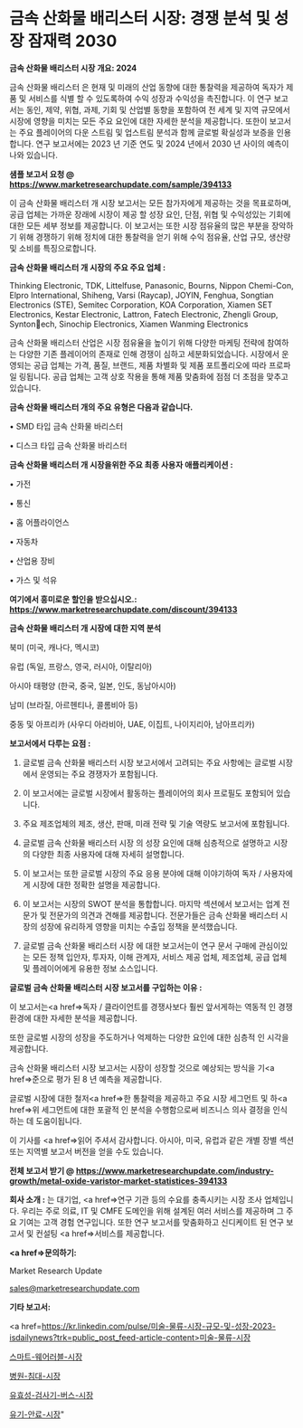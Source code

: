 # 금속 산화물 배리스터 시장: 경쟁 분석 및 성장 잠재력 2030

<strong>금속 산화물 배리스터 시장 개요: 2024</strong>

금속 산화물 배리스터 은 현재 및 미래의 산업 동향에 대한 통찰력을 제공하여 독자가 제품 및 서비스를 식별 할 수 있도록하여 수익 성장과 수익성을 촉진합니다. 이 연구 보고서는 동인, 제약, 위협, 과제, 기회 및 산업별 동향을 포함하여 전 세계 및 지역 규모에서 시장에 영향을 미치는 모든 주요 요인에 대한 자세한 분석을 제공합니다. 또한이 보고서는 주요 플레이어의 다운 스트림 및 업스트림 분석과 함께 글로벌 확실성과 보증을 인용합니다. 연구 보고서에는 2023 년 기준 연도 및 2024 년에서 2030 년 사이의 예측이 나와 있습니다.



<strong>샘플 보고서 요청 @ <a href=https://www.marketresearchupdate.com/sample/394133>https://www.marketresearchupdate.com/sample/394133</a></strong>

이 금속 산화물 배리스터 개 시장 보고서는 모든 참가자에게 제공하는 것을 목표로하며, 공급 업체는 가까운 장래에 시장이 제공 할 성장 요인, 단점, 위협 및 수익성있는 기회에 대한 모든 세부 정보를 제공합니다. 이 보고서는 또한 시장 점유율의 많은 부분을 장악하기 위해 경쟁하기 위해 정치에 대한 통찰력을 얻기 위해 수익 점유율, 산업 규모, 생산량 및 소비를 특징으로합니다.



<strong>금속 산화물 배리스터 개 시장의 주요 주요 업체 :</strong>

Thinking Electronic, TDK, Littelfuse, Panasonic, Bourns, Nippon Chemi-Con, Elpro International, Shiheng, Varsi (Raycap), JOYIN, Fenghua, Songtian Electronics (STE), Semitec Corporation, KOA Corporation, Xiamen SET Electronics, Kestar Electronic, Lattron, Fatech Electronic, Zhengli Group, Syntonech, Sinochip Electronics, Xiamen Wanming Electronics

금속 산화물 배리스터 산업은 시장 점유율을 높이기 위해 다양한 마케팅 전략에 참여하는 다양한 기존 플레이어의 존재로 인해 경쟁이 심하고 세분화되었습니다. 시장에서 운영되는 공급 업체는 가격, 품질, 브랜드, 제품 차별화 및 제품 포트폴리오에 따라 프로파일 링됩니다. 공급 업체는 고객 상호 작용을 통해 제품 맞춤화에 점점 더 초점을 맞추고 있습니다.



<strong>금속 산화물 배리스터 개의 주요 유형은 다음과 같습니다.</strong>

• SMD 타입 금속 산화물 바리스터

• 디스크 타입 금속 산화물 바리스터



<strong>금속 산화물 배리스터 개 시장을위한 주요 최종 사용자 애플리케이션 :</strong>

• 가전

• 통신

• 홈 어플라이언스

• 자동차

• 산업용 장비

• 가스 및 석유



<strong>여기에서 흥미로운 할인을 받으십시오.: <a href=https://www.marketresearchupdate.com/discount/394133>https://www.marketresearchupdate.com/discount/394133</a></strong>



<strong>금속 산화물 배리스터 개 시장에 대한 지역 분석</strong>

북미 (미국, 캐나다, 멕시코)

유럽 (독일, 프랑스, 영국, 러시아, 이탈리아)

아시아 태평양 (한국, 중국, 일본, 인도, 동남아시아)

남미 (브라질, 아르헨티나, 콜롬비아 등)

중동 및 아프리카 (사우디 아라비아, UAE, 이집트, 나이지리아, 남아프리카)



<strong>보고서에서 다루는 요점 :</strong>

1. 글로벌 금속 산화물 배리스터 시장 보고서에서 고려되는 주요 사항에는 글로벌 시장에서 운영되는 주요 경쟁자가 포함됩니다.

2. 이 보고서에는 글로벌 시장에서 활동하는 플레이어의 회사 프로필도 포함되어 있습니다.

3. 주요 제조업체의 제조, 생산, 판매, 미래 전략 및 기술 역량도 보고서에 포함됩니다.

4. 글로벌 금속 산화물 배리스터 시장 의 성장 요인에 대해 심층적으로 설명하고 시장의 다양한 최종 사용자에 대해 자세히 설명합니다.

5. 이 보고서는 또한 글로벌 시장의 주요 응용 분야에 대해 이야기하여 독자 / 사용자에게 시장에 대한 정확한 설명을 제공합니다.

6. 이 보고서는 시장의 SWOT 분석을 통합합니다. 마지막 섹션에서 보고서는 업계 전문가 및 전문가의 의견과 견해를 제공합니다. 전문가들은 금속 산화물 배리스터 시장의 성장에 유리하게 영향을 미치는 수출입 정책을 분석했습니다.

7. 글로벌 금속 산화물 배리스터 시장 에 대한 보고서는이 연구 문서 구매에 관심이있는 모든 정책 입안자, 투자자, 이해 관계자, 서비스 제공 업체, 제조업체, 공급 업체 및 플레이어에게 유용한 정보 소스입니다.



<strong>글로벌 금속 산화물 배리스터 시장 보고서를 구입하는 이유 :</strong>

이 보고서는<a href=>독자 / 클</a>라이언트를 경쟁사보다 훨씬 앞서게하는 역동적 인 경쟁 환경에 대한 자세한 분석을 제공합니다.

또한 글로벌 시장의 성장을 주도하거나 억제하는 다양한 요인에 대한 심층적 인 시각을 제공합니다.

금속 산화물 배리스터 시장 보고서는 시장이 성장할 것으로 예상되는 방식을 기<a href=>준으로</a> 평가 된 8 년 예측을 제공합니다.

글로벌 시장에 대한 철저<a href=>한 통찰력</a>을 제공하고 주요 시장 세그먼트 및 하<a href=>위 세그</a>먼트에 대한 포괄적 인 분석을 수행함으로써 비즈니스 의사 결정을 인식하는 데 도움이됩니다.

이 기사를 <a href=>읽어 주</a>셔서 감사합니다. 아시아, 미국, 유럽과 같은 개별 장별 섹션 또는 지역별 보고서 버전을 얻을 수도 있습니다.



<strong>전체 보고서 받기 @ <a href=https://www.marketresearchupdate.com/industry-growth/metal-oxide-varistor-market-statistices-394133>https://www.marketresearchupdate.com/industry-growth/metal-oxide-varistor-market-statistices-394133</a></strong>



<strong>회사 소개 :</strong>
는 대기업, <a href=>연구 기</a>관 등의 수요를 충족시키는 시장 조사 업체입니다. 우리는 주로 의료, IT 및 CMFE 도메인을 위해 설계된 여러 서비스를 제공하며 그 주요 기여는 고객 경험 연구입니다. 또한 연구 보고서를 맞춤화하고 신디케이트 된 연구 보고서 및 컨설팅 <a href=>서비</a>스를 제공합니다.



<strong><a href=>문의하기:</a></strong>

Market Research Update

sales@marketresearchupdate.com



<strong>기타 보고서:</strong>

<a href=https://kr.linkedin.com/pulse/미술-물류-시장-규모-및-성장-2023-isdailynews?trk=public_post_feed-article-content>미술-물류-시장</a>

<a href=https://www.linkedin.com/pulse/스마트-웨어러블-시장-경쟁-분석-및-성장-잠재력-2029-analytics-alchemy-360-analysis/>스마트-웨어러블-시장</a>

<a href=https://www.linkedin.com/pulse/병원-침대-시장-경쟁-분석-및-성장-잠재력-2029-survey-savvy-insights-360-analysis-3xepf/>병원-침대-시장</a>

<a href=https://www.linkedin.com/pulse/유효성-검사기-버스-시장-경쟁-분석-및-성장-잠재력-2029-sazcf/>유효성-검사기-버스-시장</a>

<a href=https://www.linkedin.com/pulse/유기-안료-시장-규모-및-성장-2023-data-dive-diaries-24-analysis-5tjmf/>유기-안료-시장</a>"
